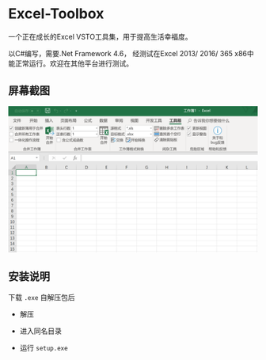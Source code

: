 # Excel-Toolbox
一个正在成长的Excel VSTO工具集，用于提高生活幸福度。

以C#编写，需要.Net Framework 4.6， 经测试在Excel 2013/ 2016/ 365 x86中能正常运行。欢迎在其他平台进行测试。

## 屏幕截图

![Screenshot](https://github.com/RongguoLiu/Excel-Toolbox/raw/master/Screenshot.png)

## 安装说明

下载 `.exe` 自解压包后

* 解压

* 进入同名目录

* 运行 `setup.exe`
